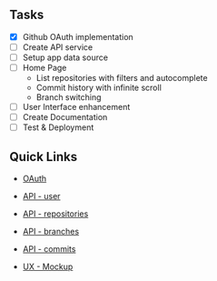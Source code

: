 ## Tasks

- [x] Github OAuth implementation
- [ ] Create API service
- [ ] Setup app data source
- [ ] Home Page
  - List repositories with filters and autocomplete
  - Commit history with infinite scroll
  - Branch switching
- [ ] User Interface enhancement
- [ ] Create Documentation
- [ ] Test & Deployment

## Quick Links

- [OAuth](https://docs.github.com/en/developers/apps/building-oauth-apps/creating-an-oauth-app)
- [API - user](https://docs.github.com/en/rest/users/users)
- [API - repositories](https://docs.github.com/en/rest/repos/repos#list-repositories-for-the-authenticated-user)

- [API - branches](https://docs.github.com/en/rest/branches/branches)
- [API - commits](https://docs.github.com/en/rest/commits/commits)

* [UX - Mockup](https://app.moqups.com/sZB0qKZrxH/view/page/a34175fd3)
